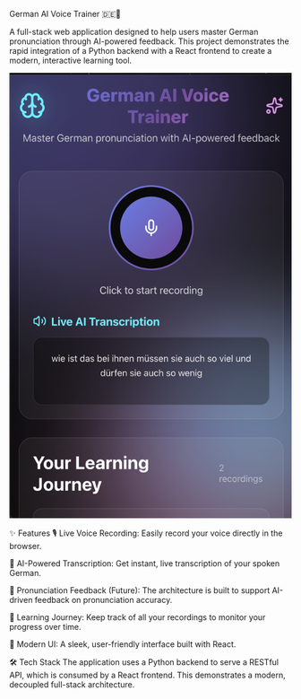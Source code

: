 German AI Voice Trainer 🇩🇪🤖

A full-stack web application designed to help users master German pronunciation through AI-powered feedback. This project demonstrates the rapid integration of a Python backend with a React frontend to create a modern, interactive learning tool.

<img src="./assets/screenshot.png" alt="App Screenshot" width="600"/>

✨ Features
🎙️ Live Voice Recording: Easily record your voice directly in the browser.

🤖 AI-Powered Transcription: Get instant, live transcription of your spoken German.

🧠 Pronunciation Feedback (Future): The architecture is built to support AI-driven feedback on pronunciation accuracy.

📖 Learning Journey: Keep track of all your recordings to monitor your progress over time.

🎨 Modern UI: A sleek, user-friendly interface built with React.

🛠️ Tech Stack
The application uses a Python backend to serve a RESTful API, which is consumed by a React frontend. This demonstrates a modern, decoupled full-stack architecture.
